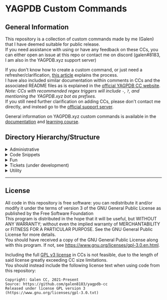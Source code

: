 # YAGPDB Custom Commands

## General Information

This repository is a collection of custom commands made by me (Galen) that I have deemed suitable for public release.  
If you need assistance with using or have any feedback on these CCs, you can either open an issue at this repo or contact me on discord (galen#8183, I am also in the YAGPDB.xyz support server)  

If you don't know how to create a custom command, or just need a refresher/clarification, [this article](https://learn.yagpdb.xyz/the-custom-command-interface) explains the process.  
I have also included similar documentation within comments in CCs and the associated README files as is explained in the [official YAGPDB CC website](https://yagpdb-cc.github.io/adding-ccs).  
*Note: CCs with recommended regex triggers will include `-`, `?`, and mentioning the YAGPDB.xyz bot as prefixes.*  
If you still need further clarification on adding CCs, please don't contact me directly, and instead go to the [official support server](https://discord.com/invite/4udtcA5).  

General information on YAGPDB.xyz custom commands is available in the [documentation](https://docs.yagpdb.xyz/) and [learning course](https://learn.yagpdb.xyz/).  

## Directory Hierarchy/Structure

<details><summary>Administrative</summary>

- [Export all CCs](administrative/exportCC.gotmpl)  

</details>

<details><summary>Code Snippets</summary>

- [Decode caesar cipher](code_snippets/caesar.gotmpl)  
- [Parse flags](code_snippets/parseFlags.gotmpl)  

</details>

<details><summary>Fun</summary>

- [Wordle](fun/wordle)  

</details>

<details><summary>Tickets (under development)</summary>

- [Configuration](tickets/ticketConfig.gotmpl)  

</details>

<details><summary>Utility</summary>

- [Convert colour](utility/colourConvert.gotmpl)  
- [Display Data Contents](utility/displayData.gotmpl)  
- [Show server emojis](utility/emojis.gotmpl)  

</details>

---

## License

All code in this repository is free software: you can redistribute it and/or modify it under the terms of version 3 of the GNU General Public License as published by the Free Software Foundation  
This program is distributed in the hope that it will be useful, but WITHOUT ANY WARRANTY; without even the implied warranty of MERCHANTABILITY or FITNESS FOR A PARTICULAR PURPOSE. See the GNU General Public License for more details.  
You should have received a copy of the GNU General Public License along with this program. If not, see <https://www.gnu.org/licenses/gpl-3.0.en.html>.  

Including the full [GPL v3 license](COPYING) in CCs is not feasible, due to the length of said license greatly exceeding CC size limitations.  
You should instead include the following license text when using code from this repository:  

```
Copyright: Galen CC, 2021-Present
Source: https://github.com/galen8183/yagpdb-cc
Released under license GPL version 3 (https://www.gnu.org/licenses/gpl-3.0.txt)
```
